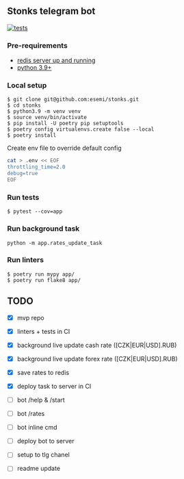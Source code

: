 Stonks telegram bot
---
[![tests](https://github.com/esemi/stonks/actions/workflows/tests.yml/badge.svg?branch=master)](https://github.com/esemi/stonks/actions/workflows/tests.yml)


### Pre-requirements
- [redis server up and running](https://redis.io/docs/getting-started/installation/)
- [python 3.9+](https://www.python.org/downloads/)


### Local setup
```shell
$ git clone git@github.com:esemi/stonks.git
$ cd stonks
$ python3.9 -m venv venv
$ source venv/bin/activate
$ pip install -U poetry pip setuptools
$ poetry config virtualenvs.create false --local
$ poetry install
```

Create env file to override default config
```bash
cat > .env << EOF
throttling_time=2.0
debug=true
EOF
```

### Run tests
```shell
$ pytest --cov=app
```

### Run background task
```
python -m app.rates_update_task
```

### Run linters
```
$ poetry run mypy app/
$ poetry run flake8 app/
```

TODO
---
- [x] mvp repo
- [x] linters + tests in CI

- [x] background live update cash rate (\[CZK|EUR|USD\].RUB)
- [x] background live update forex rate (\[CZK|EUR|USD\].RUB)
- [x] save rates to redis
- [x] deploy task to server in CI

- [ ] bot /help & /start
- [ ] bot /rates
- [ ] bot inline cmd
- [ ] deploy bot to server

- [ ] setup to tlg chanel
- [ ] readme update